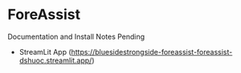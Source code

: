 # ForeAssist
Documentation and Install Notes Pending

- StreamLit App (https://bluesidestrongside-foreassist-foreassist-dshuoc.streamlit.app/)
